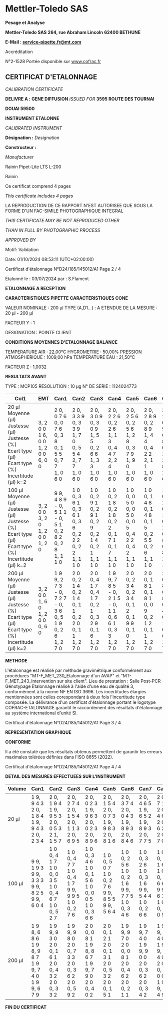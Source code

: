 # **Mettler-Toledo SAS**

**Pesage et Analyse**

**Mettler-Toledo SAS**
**264, rue Abraham Lincoln**
**62400 BETHUNE**

**E-Mail : service-pipette.fr@mt.com**

Accréditation

N°2-1528
Portée disponible
sur www.cofrac.fr
## **CERTIFICAT D'ETALONNAGE**

_CALIBRATION CERTIFICATE_

**DELIVRE A :** **GENE DIFFUSION**
_ISSUED FOR_ **3595 ROUTE DES TOURNAI**

**DOUAI 59500**

**INSTRUMENT ETALONNE**

_CALIBRATED INSTRUMENT_


**Désignation :**
_Designation_

**Constructeur :**

_Manufacturer_


Rainin Pipet-Lite LTS L-200

Rainin



Ce certificat comprend 4 pages

_This certificate includes 4 pages_

LA REPRODUCTION DE CE RAPPORT N'EST AUTORISEE QUE SOUS
LA FORME D'UN FAC-SIMILE PHOTOGRAPHIQUE INTEGRAL

_THIS CERTIFICATE MAY BE NOT REPRODUCED OTHER_

_THAN IN FULL BY PHOTOGRAPHIC PROCESS_


_APPROVED BY_

Motif: Validation

Date: 01/10/2024 08:53:11 (UTC+02:00:00)

Certificat d'étalonnage N°D24/185/145012/A1  Page 2 / 4

Etalonné le : 03/07/2024 par : S.Flament

**ETALONNAGE A RECEPTION**

**CARACTERISTIQUES PIPETTE** **CARACTERISTIQUES CONE**


VALEUR NOMINALE : 200 µl
TYPE (A,D1...) : A
ETENDUE DE LA MESURE : 20 µl - 200 µl

FACTEUR Y : 1


DESIGNATION : POINTE CLIENT


**CONDITIONS MOYENNES D'ETALONNAGE** **BALANCE**


TEMPERATURE AIR : 22,00°C
HYGROMETRIE : 50,00%
PRESSION ATMOSPHERIQUE : 1009,00 hPa
TEMPERATURE EAU : 21,50°C

FACTEUR Z : 1,0032

**RESULTATS AVANT**


TYPE : MCP105
RESOLUTION : 10 µg
N° DE SERIE : 1124024773



|Col1|EMT|Can1|Can2|Can3|Can4|Can5|Can6|Can7|Can8|
|---|---|---|---|---|---|---|---|---|---|
|20 µl<br>Moyenne (µl)<br>Justesse (µl)<br>Justesse (%)<br>Ecart type (µl)<br>Ecart type (%)<br>Incertitude (µl) k=2|3, 2 0 0<br>1 6, 0 0<br>1, 2 0 0<br>6, 0 0|2 0, 0 7 6<br>0, 0 7 6<br>0, 3 8<br>0, 1 5 5<br>0, 7 7<br>1, 0 6 0|2 0, 3 3 9<br>0, 3 3 9<br>1, 7 0<br>0, 5 5 4<br>2, 7 7<br>1, 0 6 0|2 0, 3 0 9<br>0, 3 0 9<br>1, 5 5<br>0, 2 6 6<br>1, 3 3<br>1, 0 6 0|2 0, 2 2 6<br>0, 2 2 6<br>1, 1 3<br>0, 4 4 7<br>2, 2 4<br>1, 0 6 0|2 0, 2 5 6<br>0, 2 5 6<br>1, 2 8<br>0, 3 7 9<br>1, 9 0<br>1, 0 6 0|2 0, 2 8 9<br>0, 2 8 9<br>1, 4 4<br>0, 4 2 2<br>2, 1 1<br>1, 0 6 0|2 0, 1 9 6<br>0, 1 9 6<br>0, 9 8<br>0, 5 1 5<br>2, 5 8<br>1, 0 6 0|2 0, 6 2 8<br>0, 6 2 8<br>3, 1 4<br>0, 1 1 6<br>0, 5 8<br>1, 0 6 0|
|100 µl<br>Moyenne (µl)<br>Justesse (µl)<br>Justesse (%)<br>Ecart type (µl)<br>Ecart type (%)<br>Incertitude (µl) k=2|3, 2 0 0<br>3, 2 0<br>1, 2 0 0<br>1, 2 0|9 9, 4 8 9<br>- 0, 5 1 1<br>- 0, 5 1<br>0, 2 8 2<br>0, 2 8<br>1, 1 1 0|1 0 0, 3 6 1<br>0, 3 6 1<br>0, 3 6<br>0, 2 2 2<br>0, 2 2<br>1, 1 1 0|1 0 0, 2 9 1<br>0, 2 9 1<br>0, 2 9<br>0, 2 1 4<br>0, 2 1<br>1, 1 1 0|1 0 0, 2 1 8<br>0, 2 1 8<br>0, 2 2<br>0, 1 7 1<br>0, 1 7<br>1, 1 1 0|1 0 0, 0 5 0<br>0, 0 5 0<br>0, 0 5<br>0, 4 2 2<br>0, 4 2<br>1, 1 1 0|1 0 0, 1 4 8<br>0, 1 4 8<br>0, 1 5<br>0, 2 5 5<br>0, 2 6<br>1, 1 1 0|1 0 0, 1 1 3<br>0, 1 1 3<br>0, 1 1<br>0, 3 8 0<br>0, 3 8<br>1, 1 1 0|1 0 0, 0 0 0<br>0, 0 0 0<br>0, 0 0<br>0, 2 7 3<br>0, 2 7<br>1, 1 1 0|
|200 µl<br>Moyenne (µl)<br>Justesse (µl)<br>Justesse (%)<br>Ecart type (µl)<br>Ecart type (%)<br>Incertitude (µl) k=2|3, 2 0 0<br>1, 6 0<br>1, 2 0 0<br>0, 6 0|1 9 9, 2 7 3<br>- 0, 7 2 7<br>- 0, 3 6<br>0, 5 1 9<br>0, 2 6<br>1, 2 7 0|2 0 0, 2 1 4<br>0, 2 1 4<br>0, 1 1<br>0, 2 2 0<br>0, 1 1<br>1, 2 7 0|2 0 0, 4 1 7<br>0, 4 1 7<br>0, 2 1<br>0, 3 2 9<br>0, 1 6<br>1, 2 7 0|1 9 9, 7 8 5<br>- 0, 2 1 5<br>- 0, 1 1<br>0, 6 6 1<br>0, 3 3<br>1, 2 7 0|2 0 0, 2 3 4<br>0, 2 3 4<br>0, 1 2<br>0, 1 9 9<br>0, 1 0<br>1, 2 7 0|2 0 0, 1 8 1<br>0, 1 8 1<br>0, 0 9<br>0, 2 1 2<br>0, 1 1<br>1, 2 7 0|2 0 0, 0 8 6<br>0, 0 8 6<br>0, 0 4<br>0, 3 1 4<br>0, 1 6<br>1, 2 7 0|1 9 9, 7 6 0<br>- 0, 2 4 0<br>- 0, 1 2<br>0, 1 6 6<br>0, 0 8<br>1, 2 7 0|


**METHODE**











L'étalonnage est réalisé par méthode gravimétrique conformément aux procédures "MT-F_MET_230_Etalonnage d'un AVAP" et
"MT-F_MET_243_Intervention sur site client".
Lieu de prestation : Salle Post-PCR Génotypage
Etalonnage réalisé à l'aide d'une eau de qualité 3, conformément à la norme NF EN ISO 3696.
Les incertitudes élargies mentionnées sont celles corespondant à deux fois l'incertitude type composée.
La délivrance d'un certificat d'étalonnage portant le logotype COFRAC-ETALONNAGE garantit le raccordement des résultats d'étalonnage au système
international d'unité SI.

Certificat d'étalonnage N°D24/185/145012/A1  Page 3 / 4

**REPRESENTATION GRAPHIQUE**

**CONFORME**

Il a été constaté que les résultats obtenus permettent de garantir les erreurs maximales tolérées définies dans l'ISO 8655 (2022).

Certificat d'étalonnage N°D24/185/145012/A1  Page 4 / 4

**DETAIL DES MESURES EFFECTUEES SUR L'INSTRUMENT**









|Volume|Can1|Can2|Can3|Can4|Can5|Can6|Can7|Can8|
|---|---|---|---|---|---|---|---|---|
|20 µl|1 9, 9 4 3<br>2 0, 1 8 4<br>1 9, 9 4 3<br>2 0, 2 3 4|2 0, 1 9 4<br>1 9, 9 5 3<br>2 0, 0 5 3<br>2 1, 1 5 7|2 0, 2 7 4<br>2 0, 1 5 4<br>2 0, 1 1 3<br>2 0, 6 9 5|2 0, 0 2 3<br>1 9, 9 6 3<br>2 0, 0 2 3<br>2 0, 8 9 6|2 0, 1 5 4<br>2 0, 0 7 3<br>1 9, 9 8 3<br>2 0, 8 1 6|2 0, 3 7 4<br>2 0, 0 4 3<br>1 9, 8 9 3<br>2 0, 8 4 6|2 0, 4 6 5<br>1 9, 6 5 2<br>1 9, 8 9 3<br>2 0, 7 7 5|2 0, 7 1 5<br>2 0, 4 6 5<br>2 0, 6 2 5<br>2 0, 7 0 5|
|100 µl|9 9, 1 9 3<br>9 9, 3 3 3<br>9 9, 8 2 5<br>9 9, 6 0 4|1 0 0, 4 1 7<br>1 0 0, 0 3 5<br>1 0 0, 4 6 7<br>1 0 0, 5 2 7|1 0 0, 4 7 7<br>1 0 0, 4 1 7<br>9 9, 9 9 5<br>1 0 0, 2 7 6|1 0 0, 3 4 6<br>1 0 0, 1 5 6<br>1 0 0, 0 0 5<br>1 0 0, 3 6 6|1 0 0, 5 0 7<br>1 0 0, 2 7 6<br>9 9, 8 5 5<br>9 9, 5 6 4|1 0 0, 2 5 6<br>1 0 0, 2 1 6<br>9 9, 7 7 5<br>1 0 0, 3 4 6|1 0 0, 3 2 6<br>1 0 0, 3 1 6<br>9 9, 5 4 4<br>1 0 0, 2 6 6|1 0 0, 2 1 6<br>1 0 0, 1 6 6<br>9 9, 6 1 4<br>1 0 0, 0 0 5|
|200 µl|1 9 8, 6 8 6<br>1 9 8, 9 8 7<br>1 9 9, 7 4 0<br>1 9 9, 6 7 9|1 9 9, 9 3 0<br>2 0 0, 1 6 1<br>2 0 0, 4 3 2<br>2 0 0, 3 3 2|1 9 9, 9 8 0<br>2 0 0, 7 3 3<br>2 0 0, 3 6 2<br>2 0 0, 5 9 2|2 0 0, 0 8 1<br>1 9 8, 8 6 7<br>1 9 9, 7 9 0<br>2 0 0, 4 0 2|2 0 0, 1 2 1<br>2 0 0, 1 3 1<br>2 0 0, 5 3 2<br>2 0 0, 1 5 1|1 9 9, 9 7 0<br>2 0 0, 0 8 1<br>2 0 0, 4 6 2<br>2 0 0, 2 1 1|1 9 9, 7 4 0<br>1 9 9, 9 0 0<br>2 0 0, 3 6 2<br>2 0 0, 3 4 2|1 9 9, 7 4 0<br>1 9 9, 6 4 9<br>2 0 0, 0 0 0<br>1 9 9, 6 4 9|


**FIN DU CERTIFICAT**

